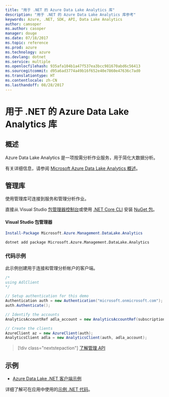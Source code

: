 ```yaml
---
title: "用于 .NET 的 Azure Data Lake Analytics 库"
description: "用于 .NET 的 Azure Data Lake Analytics 库参考"
keywords: Azure, .NET, SDK, API, Data Lake Analytics
author: camsoper
ms.author: casoper
manager: douge
ms.date: 07/18/2017
ms.topic: reference
ms.prod: azure
ms.technology: azure
ms.devlang: dotnet
ms.service: multiple
ms.openlocfilehash: 935afa104b1a47f537ea3bcc981670abd6c56413
ms.sourcegitcommit: d95a6ad3774a49b16f652e40e7860e47636c7ad0
ms.translationtype: HT
ms.contentlocale: zh-CN
ms.lasthandoff: 08/28/2017
---
```

# <a name="azure-data-lake-analytics-libraries-for-net"></a>用于 .NET 的 Azure Data Lake Analytics 库

## <a name="overview"></a>概述

Azure Data Lake Analytics 是一项按需分析作业服务，用于简化大数据分析。

有关详细信息，请参阅 [Microsoft Azure Data Lake Analytics 概述](/azure/data-lake-analytics/data-lake-analytics-overview)。

## <a name="management-library"></a>管理库

使用管理库可连接到服务和管理分析作业。

直接从 Visual Studio [包管理器控制台][PackageManager]或使用 [.NET Core CLI][DotNetCLI] 安装 [NuGet 包](https://www.nuget.org/packages/Microsoft.Azure.Management.DataLake.Analytics)。

#### <a name="visual-studio-package-manager"></a>Visual Studio 包管理器

```powershell
Install-Package Microsoft.Azure.Management.DataLake.Analytics
```

```bash
dotnet add package Microsoft.Azure.Management.DataLake.Analytics
```

### <a name="code-example"></a>代码示例

此示例创建用于连接和管理分析帐户的客户端。

```csharp
/*
using AdlClient 
*/

// Setup authentication for this demo
Authentication auth = new Authentication("microsoft.onmicrosoft.com"); // change this to YOUR tenant
auth.Authenticate();

// Identify the accounts
AnalyticsAccountRef adla_account = new AnalyticsAccountRef(subscriptionId, resourceGroup, userName);

// Create the clients
AzureClient az = new AzureClient(auth);
AnalyticsClient adla = new AnalyticsClient(auth, adla_account);
```

> [!div class="nextstepaction"]
> [了解管理 API](/dotnet/api/overview/azure/datalakeanalytics/management)

## <a name="samples"></a>示例
* [Azure Data Lake .NET 客户端示例](https://azure.microsoft.com/en-us/resources/samples/data-lake-dotnet-client/)

详细了解可在应用中使用的[示例 .NET 代码](https://azure.microsoft.com/resources/samples/?platform=dotnet)。

[PackageManager]: https://docs.microsoft.com/nuget/tools/package-manager-console
[DotNetCLI]: https://docs.microsoft.com/en-us/dotnet/core/tools/dotnet-add-package
